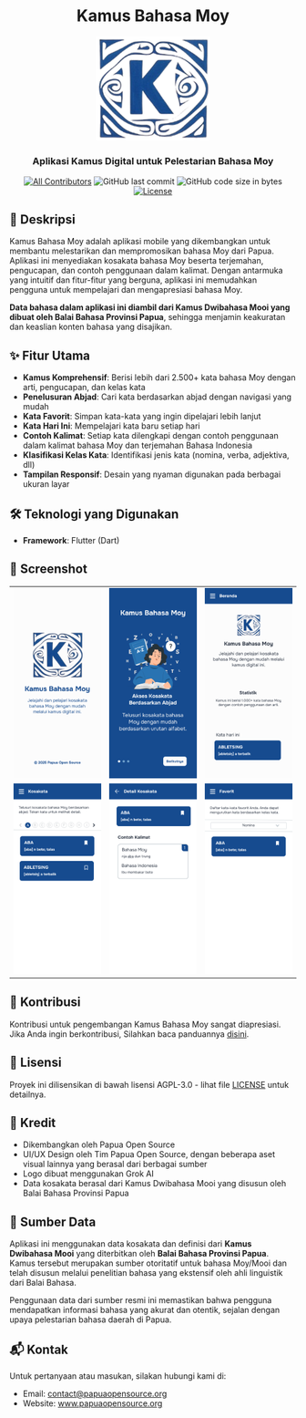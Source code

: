 <h1 align="center">Kamus Bahasa Moy</h1>

<div align="center">
  <img src="assets/images/logo-kamus-bahasa-moy.png" alt="Logo Kamus Bahasa Moy" width="200"/>
  <h3>Aplikasi Kamus Digital untuk Pelestarian Bahasa Moy</h3>
</div>

<div align="center">

[![All Contributors](https://img.shields.io/github/contributors/papua-opensource/kamus-bahasa-moy)](https://github.com/papua-opensource/kamus-bahasa-moy/graphs/contributors)
![GitHub last commit](https://img.shields.io/github/last-commit/papua-opensource/kamus-bahasa-moy.svg)
![GitHub code size in bytes](https://img.shields.io/github/languages/code-size/papua-opensource/kamus-bahasa-moy)
[![License](https://img.shields.io/github/license/papua-opensource/kamus-bahasa-moy.svg)](LICENSE)

</div>

## 📝 Deskripsi

Kamus Bahasa Moy adalah aplikasi mobile yang dikembangkan untuk membantu melestarikan dan mempromosikan bahasa Moy dari Papua. Aplikasi ini menyediakan kosakata bahasa Moy beserta terjemahan, pengucapan, dan contoh penggunaan dalam kalimat. Dengan antarmuka yang intuitif dan fitur-fitur yang berguna, aplikasi ini memudahkan pengguna untuk mempelajari dan mengapresiasi bahasa Moy.

**Data bahasa dalam aplikasi ini diambil dari Kamus Dwibahasa Mooi yang dibuat oleh Balai Bahasa Provinsi Papua**, sehingga menjamin keakuratan dan keaslian konten bahasa yang disajikan.

## ✨ Fitur Utama

- **Kamus Komprehensif**: Berisi lebih dari 2.500+ kata bahasa Moy dengan arti, pengucapan, dan kelas kata
- **Penelusuran Abjad**: Cari kata berdasarkan abjad dengan navigasi yang mudah
- **Kata Favorit**: Simpan kata-kata yang ingin dipelajari lebih lanjut
- **Kata Hari Ini**: Mempelajari kata baru setiap hari
- **Contoh Kalimat**: Setiap kata dilengkapi dengan contoh penggunaan dalam kalimat bahasa Moy dan terjemahan Bahasa Indonesia
- **Klasifikasi Kelas Kata**: Identifikasi jenis kata (nomina, verba, adjektiva, dll)
- **Tampilan Responsif**: Desain yang nyaman digunakan pada berbagai ukuran layar

## 🛠️ Teknologi yang Digunakan

- **Framework**: Flutter (Dart)

## 📱 Screenshot

<div align="center">
  <table>
    <tr>
      <td><img src="assets/screenshots/splash-screen.png" alt="Splash Screen" width="200"/></td>
      <td><img src="assets/screenshots/onboarding-screen.png" alt="Onboarding" width="200"/></td>
      <td><img src="assets/screenshots/home-screen.png" alt="Home Screen" width="200"/></td>
    </tr>
    <tr>
      <td><img src="assets/screenshots/vocabulary-screen.png" alt="Vocabulary" width="200"/></td>
      <td><img src="assets/screenshots/vocabulary-detail-screen.png" alt="Detail Screen" width="200"/></td>
      <td><img src="assets/screenshots/favorites-screen.png" alt="Favorites" width="200"/></td>
    </tr>
  </table>
</div>

## 🤝 Kontribusi

Kontribusi untuk pengembangan Kamus Bahasa Moy sangat diapresiasi. Jika Anda ingin berkontribusi, Silahkan baca panduannya [disini](CONTRIBUTING.md).

## 📄 Lisensi

Proyek ini dilisensikan di bawah lisensi AGPL-3.0 - lihat file [LICENSE](LICENSE) untuk detailnya.

## 🙏 Kredit

- Dikembangkan oleh Papua Open Source
- UI/UX Design oleh Tim Papua Open Source, dengan beberapa aset visual lainnya yang berasal dari berbagai sumber
- Logo dibuat menggunakan Grok AI
- Data kosakata berasal dari Kamus Dwibahasa Mooi yang disusun oleh Balai Bahasa Provinsi Papua

## 📖 Sumber Data

Aplikasi ini menggunakan data kosakata dan definisi dari **Kamus Dwibahasa Mooi** yang diterbitkan oleh **Balai Bahasa Provinsi Papua**. Kamus tersebut merupakan sumber otoritatif untuk bahasa Moy/Mooi dan telah disusun melalui penelitian bahasa yang ekstensif oleh ahli linguistik dari Balai Bahasa.

Penggunaan data dari sumber resmi ini memastikan bahwa pengguna mendapatkan informasi bahasa yang akurat dan otentik, sejalan dengan upaya pelestarian bahasa daerah di Papua.

## 📬 Kontak

Untuk pertanyaan atau masukan, silakan hubungi kami di:
- Email: contact@papuaopensource.org
- Website: www.papuaopensource.org